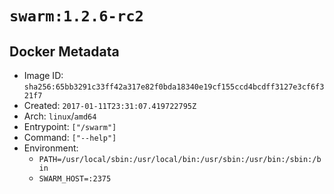# `swarm:1.2.6-rc2`

## Docker Metadata

- Image ID: `sha256:65bb3291c33ff42a317e82f0bda18340e19cf155ccd4bcdff3127e3cf6f321f7`
- Created: `2017-01-11T23:31:07.419722795Z`
- Arch: `linux`/`amd64`
- Entrypoint: `["/swarm"]`
- Command: `["--help"]`
- Environment:
  - `PATH=/usr/local/sbin:/usr/local/bin:/usr/sbin:/usr/bin:/sbin:/bin`
  - `SWARM_HOST=:2375`
